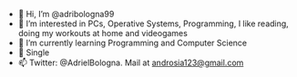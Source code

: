 - 👋 Hi, I’m @adribologna99
- 👀 I’m interested in PCs, Operative Systems, Programming, I like reading, doing my workouts at home and videogames
- 🌱 I’m currently learning Programming and Computer Science
- 💞️ Single
- 📫 Twitter: @AdrielBologna. Mail at androsia123@gmail.com

<!---
adribologna99/adribologna99 is a ✨ special ✨ repository because its `README.md` (this file) appears on your GitHub profile.
You can click the Preview link to take a look at your changes.
--->
